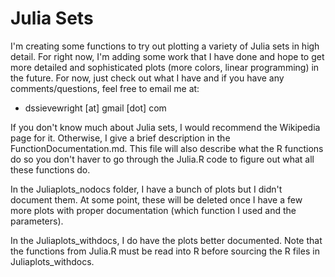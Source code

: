 # Julia Sets

I'm creating some functions to try out plotting a variety of Julia sets in high detail.  For right now, I'm adding some work that I have done and hope to get more detailed and sophisticated plots (more colors, linear programming) in the future.  For now, just check out what I have and if you have any comments/questions, feel free to email me at:

* dssievewright [at] gmail [dot] com

If you don't know much about Julia sets, I would recommend the Wikipedia page for it.  Otherwise, I give a brief description in the FunctionDocumentation.md.  This file will also describe what the R functions do so you don't haver to go through the Julia.R code to figure out what all these functions do.

In the Juliaplots_nodocs folder, I have a bunch of plots but I didn't document them.  At some point, these will be deleted once I have a few more plots with proper documentation (which function I used and the parameters).

In the Juliaplots_withdocs, I do have the plots better documented.  Note that the functions from Julia.R must be read into R before sourcing the R files in Juliaplots_withdocs.